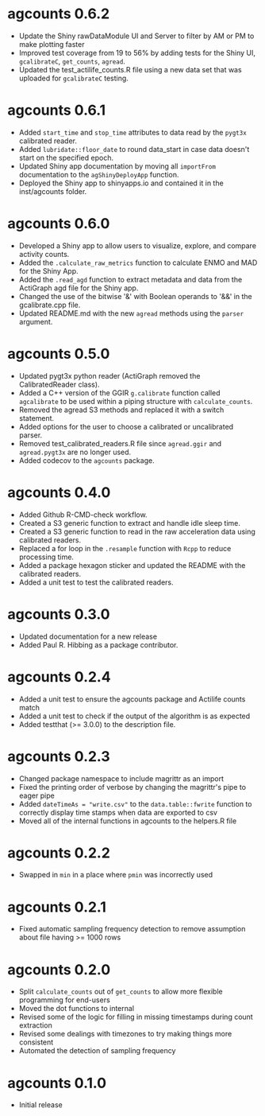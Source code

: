 # agcounts 0.6.2
* Update the Shiny rawDataModule UI and Server to filter by AM or PM to make plotting faster
* Improved test coverage from 19 to 56% by adding tests for the Shiny UI, `gcalibrateC`, `get_counts`, `agread`.
* Updated the test_actilife_counts.R file using a new data set that was uploaded for `gcalibrateC` testing.

# agcounts 0.6.1

* Added `start_time` and `stop_time` attributes to data read by the `pygt3x` calibrated reader.
* Added `lubridate::floor_date` to round data_start in case data doesn't start on the specified epoch.
* Updated Shiny app documentation by moving all `importFrom` documentation to the `agShinyDeployApp` function.
* Deployed the Shiny app to shinyapps.io and contained it in the inst/agcounts folder.

# agcounts 0.6.0

* Developed a Shiny app to allow users to visualize, explore, and compare activity counts.
* Added the `.calculate_raw_metrics` function to calculate ENMO and MAD for the Shiny App.
* Added the `.read_agd` function to extract metadata and data from the ActiGraph agd file for the Shiny app.
* Changed the use of the bitwise '&' with Boolean operands to '&&' in the gcalibrate.cpp file.
* Updated README.md with the new `agread` methods using the `parser` argument.


# agcounts 0.5.0

* Updated pygt3x python reader (ActiGraph removed the CalibratedReader class).
* Added a C++ version of the GGIR `g.calibrate` function called `agcalibrate` to be used within a piping structure with `calculate_counts`.
* Removed the agread S3 methods and replaced it with a switch statement.
* Added options for the user to choose a calibrated or uncalibrated parser.
* Removed test_calibrated_readers.R file since `agread.ggir` and `agread.pygt3x` are no longer used.
* Added codecov to the `agcounts` package.

# agcounts 0.4.0

* Added Github R-CMD-check workflow.
* Created a S3 generic function to extract and handle idle sleep time.
* Created a S3 generic function to read in the raw acceleration data using
  calibrated readers.
* Replaced a for loop in the `.resample` function with `Rcpp` to reduce 
  processing time.
* Added a package hexagon sticker and updated the README with the calibrated readers.
* Added a unit test to test the calibrated readers.

# agcounts 0.3.0

* Updated documentation for a new release
* Added Paul R. Hibbing as a package contributor.

# agcounts 0.2.4

* Added a unit test to ensure the agcounts package and Actilife counts match
* Added a unit test to check if the output of the algorithm is as expected
* Added testthat (>= 3.0.0) to the description file.

# agcounts 0.2.3

* Changed package namespace to include magrittr as an import
* Fixed the printing order of verbose by changing the magrittr's 
  pipe to eager pipe
* Added `dateTimeAs = "write.csv"` to the `data.table::fwrite` function
  to correctly display time stamps when data are exported to csv
* Moved all of the internal functions in agcounts to the helpers.R file

# agcounts 0.2.2

* Swapped in `min` in a place where `pmin` was incorrectly used

# agcounts 0.2.1

* Fixed automatic sampling frequency detection to remove assumption about
  file having >= 1000 rows

# agcounts 0.2.0

* Split `calculate_counts` out of `get_counts` to allow more flexible
  programming for end-users
* Moved the dot functions to internal
* Revised some of the logic for filling in missing timestamps during count
  extraction
* Revised some dealings with timezones to try making things more consistent
* Automated the detection of sampling frequency

# agcounts 0.1.0

* Initial release
